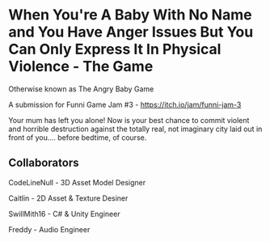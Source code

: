 # When You're A Baby With No Name and You Have Anger Issues But You Can Only Express It In Physical Violence - The Game
Otherwise known as The Angry Baby Game

A submission for Funni Game Jam #3 - https://itch.io/jam/funni-jam-3

Your mum has left you alone! Now is your best chance to commit violent and horrible destruction against the totally real, not imaginary city laid out in front of you.... before bedtime, of course.

## Collaborators
CodeLineNull - 3D Asset Model Designer

Caitlin - 2D Asset & Texture Desiner

SwillMith16 - C# & Unity Engineer

Freddy - Audio Engineer


